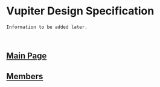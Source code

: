 # Vupiter Design Specification

``` 
Information to be added later.



```

## [Main Page](https://ams0187.github.io/Vupiter/)

## [Members](https://ams0187.github.io/Vupiter/members)
